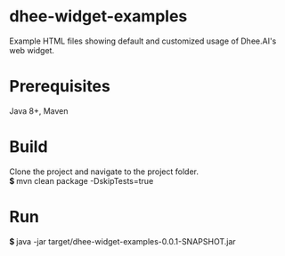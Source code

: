 # dhee-widget-examples
Example HTML files showing default and customized usage of Dhee.AI's web widget.

# Prerequisites
Java 8+, 
Maven

# Build
Clone the project and navigate to the project folder.
<br/>
<b> $ </b> mvn clean package -DskipTests=true

# Run
<b> $ </b> java -jar target/dhee-widget-examples-0.0.1-SNAPSHOT.jar
